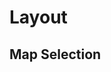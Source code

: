 # Layout

## Map Selection 

<!--stackedit_data:
eyJoaXN0b3J5IjpbMTQxNjU0NDA0MSw5MTg1MzQ0NzQsMTQ1OT
Q4MTMyNiwtMTI1NDgyMTcyN119
-->